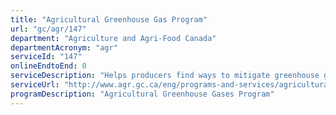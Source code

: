 ```yaml
---
title: "Agricultural Greenhouse Gas Program"
url: "gc/agr/147"
department: "Agriculture and Agri-Food Canada"
departmentAcronym: "agr"
serviceId: "147"
onlineEndtoEnd: 0
serviceDescription: "Helps producers find ways to mitigate greenhouse gas (GHG) emissions from their farming operations"
serviceUrl: "http://www.agr.gc.ca/eng/programs-and-services/agricultural-greenhouse-gases-program-step-1-what-this-program-offers/?id=1461247059955"
programDescription: "Agricultural Greenhouse Gases Program"
---
```


